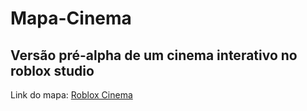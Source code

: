 # Mapa-Cinema
Versão pré-alpha  de um cinema interativo no roblox studio
---

Link do mapa: [Roblox Cinema](https://www.roblox.com/pt/games/104047073172179/Cinema) 

